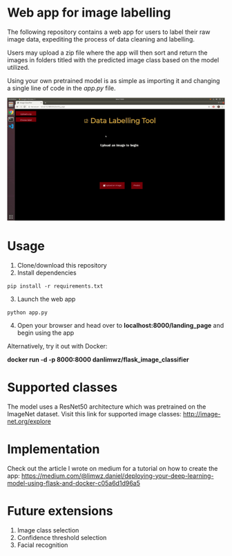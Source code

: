 # Web app for image labelling

The following repository contains a web app for users to label their raw image data, expediting the process of data cleaning and labelling.

Users may upload a zip file where the app will then sort and return the images in folders titled with the predicted image class based on the model utilized.

Using your own pretrained model is as simple as importing it and changing a single line of code in the *app.py* file.

![](images/web_app.gif)

# Usage
1) Clone/download this repository
2) Install dependencies
``` 
pip install -r requirements.txt
```
3) Launch the web app
```
python app.py
```
4) Open your browser and head over to **localhost:8000/landing_page** and begin using the app

Alternatively, try it out with Docker: 

**docker run -d -p 8000:8000 danlimwz/flask_image_classifier**

# Supported classes

The model uses a ResNet50 architecture which was pretrained on the ImageNet dataset. Visit this link for supported image classes: http://image-net.org/explore

# Implementation

Check out the article I wrote on medium for a tutorial on how to create the app: https://medium.com/@limwz.daniel/deploying-your-deep-learning-model-using-flask-and-docker-c05a6d1d96a5 

# Future extensions
1) Image class selection
2) Confidence threshold selection
3) Facial recognition
